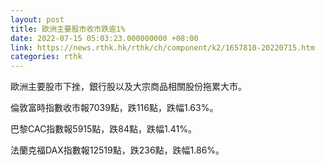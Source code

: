 ```yaml
---
layout: post
title: 歐洲主要股市收市跌逾1%
date: 2022-07-15 05:03:23.000000000 +08:00
link: https://news.rthk.hk/rthk/ch/component/k2/1657810-20220715.htm
categories: rthk
---
```


歐洲主要股市下挫，銀行股以及大宗商品相關股份拖累大市。

倫敦富時指數收市報7039點，跌116點，跌幅1.63%。

巴黎CAC指數報5915點，跌84點，跌幅1.41%。

法蘭克福DAX指數報12519點，跌236點，跌幅1.86%。
